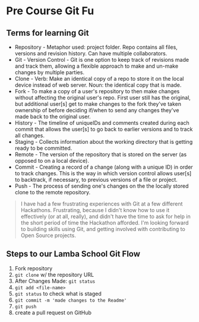 # Pre Course Git Fu

## Terms for learning Git
 * Repository - Metaphor used: project folder. Repo contains all files, versions and revision history. Can have multiple collaborators.
 * Git - Version Control - Git is one option to keep track of revisions made and track them, allowing a flexible approach to make and un-make changes by multiple parties.
 * Clone - Verb: Make an identical copy of a repo to store it on the local device instead of web server. Noun: the identical copy that is made.
 * Fork - To make a copy of a user's repository to then make changes without affecting the original user's repo. First user still has the original, but additional user[s] get to make changes to the fork they've taken ownership of before deciding if/when to send any changes they've made back to the original user.
 * History - The timeline of uniqueIDs and comments created during each commit that allows the user[s] to go back to earlier versions and to track all changes.
 * Staging - Collects information about the working directory that is getting ready to be committed.
 * Remote - The version of the repository that is stored on the server (as opposed to on a local device).
 * Commit - Creating a record of a change (along with a unique ID) in order to track changes. This is the way in which version control allows user[s] to backtrack, if necessary, to previous versions of a file or project.
 * Push - The process of sending one's changes on the the locally stored clone to the remote repository.

 >I have had a few frustrating experiences with Git at a few different Hackathons. Frustrating, because I didn't know how to use it effectively (or at all, really), and didn't have the time to ask for help  in the short period of time the Hackathon afforded.
 >I'm looking forward to building skills using Git, and getting involved with contributing to Open Source projects.

## Steps to our Lamba School Git Flow
1. Fork repository
2. `git clone` w/ the repository URL 
3. After Changes Made: `git status`
4. `git add <file-name>` 
5. `git status` to check what is staged
6. `git commit -m 'made changes to the Readme'`
7. `git push`
8. create a pull request on GitHub